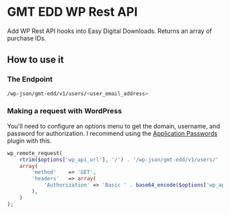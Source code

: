 # GMT EDD WP Rest API
Add WP Rest API hooks into Easy Digital Downloads. Returns an array of purchase IDs.

## How to use it

### The Endpoint

```bash
/wp-json/gmt-edd/v1/users/<user_email_address>
```

### Making a request with WordPress

You'll need to configure an options menu to get the domain, username, and password for authorization. I recommend using the [Application Passwords](https://wordpress.org/plugins/application-passwords/) plugin with this.

```php
wp_remote_request(
	rtrim($options['wp_api_url'], '/') . '/wp-json/gmt-edd/v1/users/' . $email,
	array(
		'method'    => 'GET',
		'headers'   => array(
			'Authorization' => 'Basic ' . base64_encode($options['wp_api_username'] . ':' . $options['wp_api_password']),
		),
	)
);
```